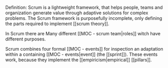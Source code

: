 Definition:
Scrum is a lightweight framework, that helps people, teams and organization generate value through adaptive solutions for complex problems. The Scrum framework is purposefully incomplete, only defining the parts required to implement [[scrum theory]].

In Scrum there are Many different [[MOC - scrum team|roles]] witch have different purposes.

Scrum combines four formal [[MOC - events]] for inspection an adaptation within a containing [[MOC - events|event]] (the [[sprint]]).
These events work, because they implement the [[empiricism|empirical]] [[pillars]].